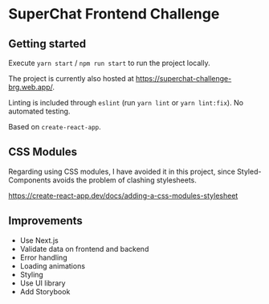 # SuperChat Frontend Challenge

## Getting started

Execute `yarn start` / `npm run start` to run the project locally.

The project is currently also hosted at https://superchat-challenge-brg.web.app/.

Linting is included through `eslint` (run `yarn lint` or `yarn lint:fix`). No automated testing.

Based on `create-react-app`.

## CSS Modules

Regarding using CSS modules, I have avoided it in this project, since Styled-Components avoids the problem of clashing stylesheets.

https://create-react-app.dev/docs/adding-a-css-modules-stylesheet

## Improvements

- Use Next.js
- Validate data on frontend and backend
- Error handling
- Loading animations
- Styling
- Use UI library
- Add Storybook
